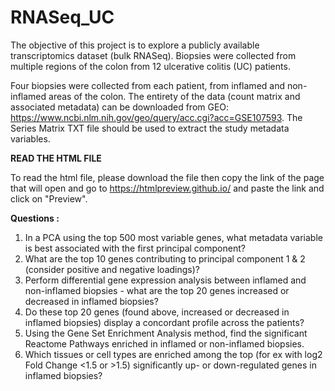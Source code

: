 # RNASeq_UC

The objective of this project is to explore a publicly available transcriptomics dataset (bulk RNASeq). Biopsies were collected from multiple regions of the colon from 12 ulcerative colitis (UC) patients. 

Four biopsies were collected from each patient, from inflamed and non-inflamed areas of the colon.
The entirety of the data (count matrix and associated metadata) can be downloaded from GEO: https://www.ncbi.nlm.nih.gov/geo/query/acc.cgi?acc=GSE107593. The Series Matrix TXT file should be used to extract the study metadata variables.

**READ THE HTML FILE**

To read the html file, please download the file then copy the link of the page that will open and go to https://htmlpreview.github.io/ and paste the link and click on "Preview".

**Questions :** 

1)	In a PCA using the top 500 most variable genes, what metadata variable is best associated with the first principal component? 
2)	What are the top 10 genes contributing to principal component 1 & 2 (consider positive and negative loadings)? 
3)	Perform differential gene expression analysis between inflamed and non-inflamed biopsies - what are the top 20 genes increased or decreased in inflamed biopsies?
4)	Do these top 20 genes (found above, increased or decreased in inflamed biopsies) display a concordant profile across the patients?
5)	Using the Gene Set Enrichment Analysis method, find the significant Reactome Pathways enriched in inflamed or non-inflamed biopsies.
6)	Which tissues or cell types are enriched among the top (for ex with log2 Fold Change <1.5 or >1.5) significantly up- or down-regulated genes in inflamed biopsies? 


